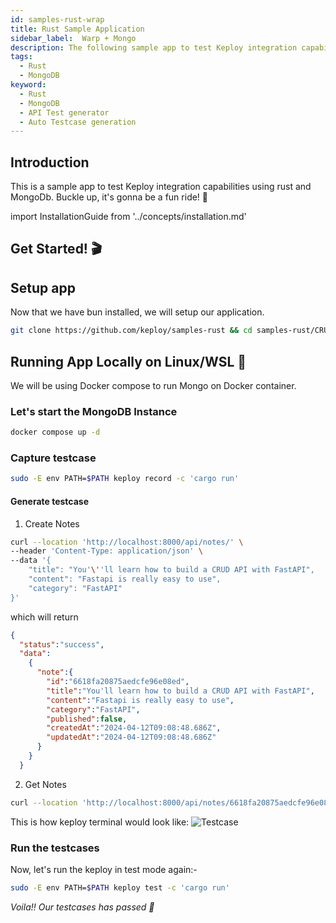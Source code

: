 ```yaml
---
id: samples-rust-wrap
title: Rust Sample Application
sidebar_label:  Warp + Mongo
description: The following sample app to test Keploy integration capabilities using Warp HTTP and MongoDb.
tags:
  - Rust
  - MongoDB
keyword:
  - Rust
  - MongoDB
  - API Test generator
  - Auto Testcase generation
---
```

## Introduction

This is a sample app to test Keploy integration capabilities using rust and MongoDb. Buckle up, it's gonna be a fun ride! 🎢

import InstallationGuide from '../concepts/installation.md'

<InstallationGuide/>

## Get Started! 🎬

## Setup app

Now that we have bun installed, we will setup our application.

```bash
git clone https://github.com/keploy/samples-rust && cd samples-rust/CRUD-rust-mongo
```

## Running App Locally on Linux/WSL 🐧

We will be using Docker compose to run Mongo on Docker container.

### Let's start the MongoDB Instance

```zsh
docker compose up -d
```

### Capture testcase

```bash
sudo -E env PATH=$PATH keploy record -c 'cargo run'
```

#### Generate testcase

1. Create Notes

```bash
curl --location 'http://localhost:8000/api/notes/' \
--header 'Content-Type: application/json' \
--data '{
    "title": "You'\''ll learn how to build a CRUD API with FastAPI",
    "content": "Fastapi is really easy to use",
    "category": "FastAPI"
}'
```

which will  return 

```json
{
  "status":"success",
  "data":
    {
      "note":{
        "id":"6618fa20875aedcfe96e08ed",
        "title":"You'll learn how to build a CRUD API with FastAPI",
        "content":"Fastapi is really easy to use",
        "category":"FastAPI",
        "published":false,
        "createdAt":"2024-04-12T09:08:48.686Z",
        "updatedAt":"2024-04-12T09:08:48.686Z"
      }
    }
  }
```
2. Get Notes

```bash
curl --location 'http://localhost:8000/api/notes/6618fa20875aedcfe96e08ed' 
```

This is how keploy terminal would look like:
![Testcase](../../../static/img/rust-crud-record.png?raw=true)

### Run the testcases

Now, let's run the keploy in test mode again:-

```bash
sudo -E env PATH=$PATH keploy test -c 'cargo run'
```

_Voila!! Our testcases has passed 🌟_

